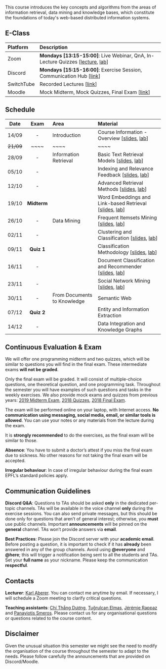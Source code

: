  This course introduces the key concepts and algorithms from the areas of information retrieval, data mining and knowledge bases, which constitute the foundations of today's web-based distributed information systems. 

## E-Class

| Platform | Description  |
|:---------|:-----------|
Zoom | **Mondays [13:15-15:00]**: Live Webinar, QnA, In-Lecture Quizzes [[lecture](https://epfl.zoom.us/j/96988744528), [lab](https://epfl.zoom.us/j/87286440833)] |
Discord |  **Mondays [15:15-16:00]**: Exercise Session, Communication Hub [[link](https://discord.gg/rQ7cen3)] |
SwitchTube | Recorded Lectures [[link](https://tube.switch.ch/channels/45c71cb4)]|
Moodle | Mock Midterm, Mock Quizzes, Final Exam [[link](https://moodle.epfl.ch/user/view.php?course=4051)]



## Schedule

| Date      | Exam        | Area                        | Material                                                           |
|:---------:|:-----------:|:----------------------------|:-------------------------------------------------------------------|
| 14/09     | -           | Introduction                | Course Information - Overview [[slides][1p], [lab][1l]]            |
| ~~21/09~~ | ~~~~        | ~~~~                        | ~~~~                                                               |
| 28/09     | -           | Information Retrieval       | Basic Text Retrieval Models [[slides][2p], [lab][2l]]              |
| 05/10     | -           |                             | Indexing and Relevance Feedback [[slides][3p], [lab][3l]]          |
| 12/10     | -           |                             | Advanced Retrieval Methods [[slides][4p], [lab][4l]]               |
| 19/10     | **Midterm** |                             | Word Embeddings and Link-based Retrieval [[slides][5p], [lab][5l]] |
| 26/10     | -           | Data Mining                 | Frequent Itemsets Mining [[slides][6p], [lab][6l]]                 |
| 02/11     | -           |                             | Clustering and Classification [[slides][7p], [lab][7l]]            |
| 09/11     | **Quiz 1**  |                             | Classification Methodology [[slides][8p], [lab][8l]]               |
| 16/11     | -           |                             | Document Classification and Recommender [[slides][9p], [lab][9l]]  |
| 23/11     | -           |                             | Social Network Mining [[slides][10p], [lab][10l]]                  |
| 30/11     | -           | From Documents to Knowledge | Semantic Web <!--[[slides][11p], [lab][11l]]--> |
| 07/12     | **Quiz 2**  |                             | Entity and Information Extraction <!--[[slides][12p], [lab][12l]]--> |
| 14/12     | -           |                             | Data Integration and Knowledge Graphs <!--[[slides][13p], [lab][13l]]--> |


## Continuous Evaluation & Exam

We will offer one programming midterm and two quizzes, which will be similar to questions you will find in the final exam. These intermediate exams **will not be graded**.

Only the final exam will be graded. It will consist of multiple-choice questions, one theoretical question, and one programming task. Throughout the semester you will have examples of such questions and tasks in the weekly exercises. We also provide mock exams and quizzes from previous years: [2019 Midterm Exam](https://github.com/LSIR/DIS/blob/master/Extras/2019-Midterm), [2018 Quizzes](https://github.com/LSIR/DIS/blob/master/Extras/2018-Quizzes), [2018 Final Exam](https://github.com/LSIR/DIS/blob/master/Extras/2018-Final).


The exam will be performed online on your laptop, with Internet access. **No communication using messaging, social media, email, or similar tools is allowed**. You can use your notes or any materials from the lecture during the exam.

It is **strongly recommended** to do the exercises, as the final exam will be similar to those.

**Absence**: You have to submit a doctor’s attest if you miss the final exam due to sickness. No other reasons for not taking the final exam will be accepted. 

**Irregular behaviour**: In case of irregular behaviour during the final exam EPFL’s standard policies apply.


## Communication Guidelines

**Discord Q&A**: Questions to TAs should be asked **only** in the dedicated per-topic channels. TAs will be available in the voice channel **only** during the exercise sessions. You can also send private messages, but this should be done only for questions that aren’t of general interest; otherwise, you **must** use public channels. Important **announcements** will be pinned on the **general** channel. TAs won’t provide answers via **email**.

**Best Practices**: Please join the Discord server with your **academic email**. Before posting a question, it is important to check if it has **already** been answered in any of the group channels. Avoid using **@everyone** and **@here**; this will trigger a notification being sent to all the students and TAs. Set your **full name** as your nickname. Please keep the communication **respectful**.


## Contacts

**Lecturer**: [Karl Aberer](http://lsir.epfl.ch/aberer).
You can contact me anytime by email. If necessary, I will schedule a Zoom meeting to clarify critical questions.

**Teaching assistants**: [Chí Thắng Dương](https://people.epfl.ch/thang.duong), [Tuğrulcan Elmas](https://people.epfl.ch/tugrulcan.elmas), [Jérémie Rappaz](https://people.epfl.ch/jeremie.rappaz) and [Panayiotis Smeros](https://people.epfl.ch/panayiotis.smeros).
Please contact us for any organisational questions or questions related to the course content.

## Disclaimer

Given the unusual situation this semester we might see the need to modify the organisation of the course throughout the semester to adapt to the needs. Please follow carefully the announcements that are provided on Discord/Moodle.


[1p]:https://github.com/LSIR/DIS/blob/master/Lectures/week%201
[2p]:https://github.com/LSIR/DIS/blob/master/Lectures/week%202
[3p]:https://github.com/LSIR/DIS/blob/master/Lectures/week%203
[4p]:https://github.com/LSIR/DIS/blob/master/Lectures/week%204
[5p]:https://github.com/LSIR/DIS/blob/master/Lectures/week%205
[6p]:https://github.com/LSIR/DIS/blob/master/Lectures/week%206
[7p]:https://github.com/LSIR/DIS/blob/master/Lectures/week%207
[8p]:https://github.com/LSIR/DIS/blob/master/Lectures/week%208
[9p]:https://github.com/LSIR/DIS/blob/master/Lectures/week%209
[10p]:https://github.com/LSIR/DIS/blob/master/Lectures/week%2010
[11p]:https://github.com/LSIR/DIS/blob/master/Lectures/week%2011
[12p]:https://github.com/LSIR/DIS/blob/master/Lectures/week%2012
[13p]:https://github.com/LSIR/DIS/blob/master/Lectures/week%2013

[1l]:https://github.com/LSIR/DIS/blob/master/Exercises/week%201
[2l]:https://github.com/LSIR/DIS/blob/master/Exercises/week%202
[3l]:https://github.com/LSIR/DIS/blob/master/Exercises/week%203
[4l]:https://github.com/LSIR/DIS/blob/master/Exercises/week%204
[5l]:https://github.com/LSIR/DIS/blob/master/Exercises/week%205
[6l]:https://github.com/LSIR/DIS/blob/master/Exercises/week%206
[7l]:https://github.com/LSIR/DIS/blob/master/Exercises/week%207
[8l]:https://github.com/LSIR/DIS/blob/master/Exercises/week%208
[9l]:https://github.com/LSIR/DIS/blob/master/Exercises/week%209
[10l]:https://github.com/LSIR/DIS/blob/master/Exercises/week%2010
[11l]:https://github.com/LSIR/DIS/blob/master/Exercises/week%2011
[12l]:https://github.com/LSIR/DIS/blob/master/Exercises/week%2012
[13l]:https://github.com/LSIR/DIS/blob/master/Exercises/week%2013

